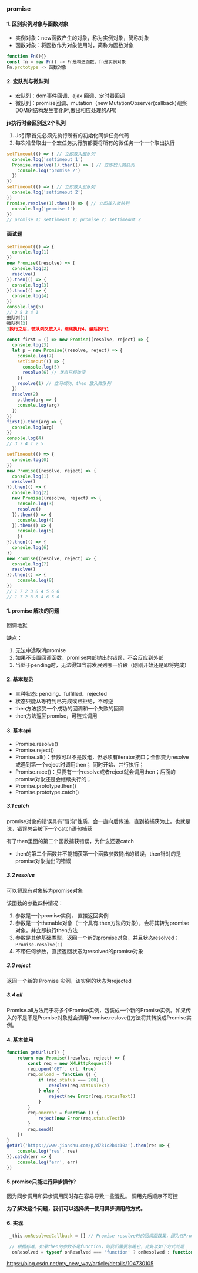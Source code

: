 ### promise

#### 1. 区别实例对象与函数对象

- 实例对象：new函数产生的对象，称为实例对象，简称对象
- 函数对象：将函数作为对象使用时，简称为函数对象

```javascript
function Fn(){}
const fn = new Fn() -> Fn是构造函数，fn是实例对象
Fn.prototype -> 函数对象
```

#### 2. 宏队列与微队列

- 宏队列：dom事件回调、ajax 回调、定时器回调
- 微队列：promise回调、mutation（new MutationObserver(callback)观察DOM树结构发生变化时,做出相应处理的API）

**js执行时会区别这2个队列**

1. Js引擎首先必须先执行所有的初始化同步任务代码
2. 每次准备取出一个宏任务执行前都要将所有的微任务一个一个取出执行

```javascript
setTimeout(() => { // 立即放入宏队列
  console.log('settimeout 1')
  Promise.resolve(1).then(() => { // 立即放入微队列
    console.log('promise 2')
  })
})
setTimeout(() => { // 立即放入宏队列
  console.log('settimeout 2')
})
Promise.resolve(1).then(() => { // 立即放入微队列
  console.log('promise 1')
})
// promise 1; settimeout 1; promise 2; settimeout 2
```

#### 面试题

```javascript
setTimeout(() => { 
  console.log(1)
})
new Promise((resolve) => {
  console.log(2)
  resolve()
}).then(() => {
  console.log(3)
}).then(() => {
  console.log(4)
})
console.log(5)
// 2 5 3 4 1
宏队列[1]
微队列[3]
3执行之后，微队列又放入4，继续执行4，最后执行1
```

```javascript
const first = () => new Promise((resolve, reject) => {
  console.log(3) 
  let p = new Promise((resolve, reject) => {
    console.log(7)
    setTimeout(() => {
      console.log(5)
      resolve(6) // 状态已经改变
    })
    resolve(1) // 立马成功，then 放入微队列
  })
  resolve(2)
	p.then(arg => {
    console.log(arg)
  })
})
first().then(arg => {
  console.log(arg)
})
console.log(4)
// 3 7 4 1 2 5
```

```javascript
setTimeout(() => {
  console.log(0)
})
new Promise((resolve, reject) => {
  console.log(1)
  resolve()
}).then(() => {
  console.log(2)
  new Promise((resolve, reject) => {
    console.log(3)
    resolve()
  }).then(() => {
    console.log(4)
  }).then(() => {
    console.log(5)
	})
}).then(() => {
  console.log(6)
})
new Promise((resolve, reject) => {
  console.log(7)
  resolve()
}).then(() => {
	console.log(8)
})
// 1 7 2 3 8 4 5 6 0
// 1 7 2 3 8 4 6 5 0
```


#### 1. promise 解决的问题

回调地狱

缺点：

1. 无法中途取消promise
2. 如果不设置回调函数，promise内部抛出的错误，不会反应到外部
3. 当处于pending时，无法得知当前发展到哪一阶段（刚刚开始还是即将完成）

#### 2. 基本规范

- 三种状态:  pending、fulfilled、rejected
- 状态只能从等待到已完成或已拒绝，不可逆
- then方法接受一个成功的回调和一个失败的回调
- then方法返回promise，可链式调用

#### 3. 基本api

- Promise.resolve()
- Promise.reject()
- Promise.all()：参数可以不是数组，但必须有iterator接口；全部变为resolve或遇到第一个reject时调用then； 同时开始、并行执行；
- Promise.race()：只要有一个resolve或者reject就会调用then；后面的promise对象还是会继续执行的；
- Promise.prototype.then()
- Promise.prototype.catch()

##### 3.1 catch

promise对象的错误具有"冒泡"性质，会一直向后传递，直到被捕获为止。也就是说，错误总会被下一个catch语句捕获

有了then里面的第二个函数捕获错误，为什么还要catch

- then的第二个函数并不能捕获第一个函数参数抛出的错误，then针对的是promise对象抛出的错误

##### 3.2 resolve 

可以将现有对象转为promise对象

该函数的参数四种情况：

1. 参数是一个promise实例， 直接返回实例
2. 参数是一个thenable对象（一个具有.then方法的对象），会将其转为promise对象，并立即执行then方法
3. 参数是其他基础类型，返回一个新的promise对象，并且状态resolved； `Promise.resolve(1)`
4. 不带任何参数，直接返回状态为resolved的promise对象

##### 3.3 reject

 返回一个新的 Promise 实例，该实例的状态为rejected 

##### 3.4 all

Promise.all方法用于将多个Promise实例，包装成一个新的Promise实例。如果传入的不是不是Promise对象就会调用Promise.reslove()方法将其转换成Promise实例。

#### 4. 基本使用

```javascript
function getUrl(url) {
    return new Promise((resolve, reject) => {
        const req = new XMLHttpRequest()
        req.open('GET', url, true)
        req.onload = function () {
            if (req.status === 200) {
                resolve(req.statusText)
            } else {
                reject(new Error(req.statusText))
            }
        }
        req.onerror = function () {
            reject(new Error(req.statusText))
        }
        req.send()
    })
}
getUrl('https://www.jianshu.com/p/d731c2b4c10a').then(res => {
    console.log('res', res)
}).catch(err => {
    console.log('err', err)
})
```

#### 5.promise只能进行异步操作?

 因为同步调用和异步调用同时存在容易导致一些混乱。 调用先后顺序不可控

 **为了解决这个问题，我们可以选择统一使用异步调用的方式。** 

#### 6. 实现

```jsx
 _this.onResolvedCallback = [] // Promise resolve时的回调函数集，因为在Promise结束之前有可能有多个回调添加到它上面
```

```jsx
 // 根据标准，如果then的参数不是function，则我们需要忽略它，此处以如下方式处理   实参留空 且让值可以穿透到后面
  onResolved = typeof onResolved === 'function' ? onResolved : function(value) {return value;}
```

https://blog.csdn.net/my_new_way/article/details/104730105



